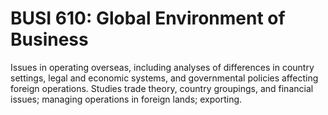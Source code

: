 # BUSI 610: Global Environment of Business

Issues in operating overseas, including analyses of differences in country settings, legal and economic systems, and governmental policies affecting foreign operations. Studies trade theory, country groupings, and financial issues; managing operations in foreign lands; exporting.